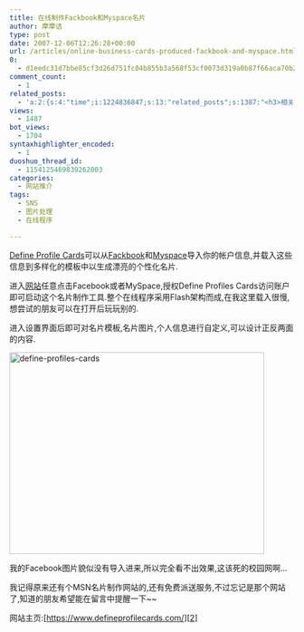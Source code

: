 ```yaml
---
title: 在线制作Fackbook和Myspace名片
author: 摩摩诘
type: post
date: 2007-12-06T12:26:28+00:00
url: /articles/online-business-cards-produced-fackbook-and-myspace.html
0:
  - d1eedc31d7bbe85cf3d26d751fc04b855b3a568f53cf0073d319a0b87f66aca70b26149a31111fafb1147c7e4bb2a848
comment_count:
  - 1
related_posts:
  - 'a:2:{s:4:"time";i:1224836847;s:13:"related_posts";s:1387:"<h3>相关日志</h3><ul class="related_post"><li><a href="http://www.digglife.cn/articles/enhance-mobile-phone-pics.html" title="如何提高手机照片的质量">如何提高手机照片的质量</a></li><li><a href="http://www.digglife.cn/articles/improve-your-image-online.html" title="在线一键优化你的照片">在线一键优化你的照片</a></li><li><a href="http://www.digglife.cn/articles/online-image-resizer-cropper.html" title="15个在线图片缩放剪切工具">15个在线图片缩放剪切工具</a></li><li><a href="http://www.digglife.cn/articles/megmypic.html" title="你也可以上国际知名杂志封面:MagMyPic">你也可以上国际知名杂志封面:MagMyPic</a></li><li><a href="http://www.digglife.cn/articles/round-pic.html" title="归来:在线给图片加上圆角效果Round Pic">归来:在线给图片加上圆角效果Round Pic</a></li><li><a href="http://www.digglife.cn/articles/%e5%9c%a8%e7%ba%bf%e7%a8%8b%e5%ba%8f%e7%ae%80%e5%8d%95%e6%98%93%e7%94%a8%e7%9a%84%e5%9c%a8%e7%ba%bf%e5%9b%be%e7%89%87%e7%bc%96%e8%be%91%e5%99%a8wiredness.html" title="在线程序:简单易用的在线图片编辑器Wiredness">在线程序:简单易用的在线图片编辑器Wiredness</a></li><li><a href="http://www.digglife.cn/articles/free-photoshop-brush.html" title="免费下载900多个Photoshop笔刷">免费下载900多个Photoshop笔刷</a></li></ul>";}'
views:
  - 1487
bot_views:
  - 1704
syntaxhighlighter_encoded:
  - 1
duoshuo_thread_id:
  - 1154125469839262003
categories:
  - 网站推介
tags:
  - SNS
  - 图片处理
  - 在线程序

---
```

<a title="Define Profile Cards" href="https://www.defineprofilecards.com/" target="_blank">Define Profile Cards</a>可以从<a title="Fackbook" href="http://www.facebook.com/" target="_blank">Fackbook</a>和<a title="Myspace" href="http://www.myspace.com/" target="_blank">Myspace</a>导入你的帐户信息,并载入这些信息到多样化的模板中以生成漂亮的个性化名片.

进入<a title="网站推介" href="https://www.digglife.net/articles/category/website-intro/" target="_blank">网站</a>任意点击Facebook或者MySpace,授权Define Profiles Cards访问账户即可启动这个名片制作工具.整个在线程序采用Flash架构而成,在我这里载入很慢,想尝试的朋友可以在打开后玩玩别的.

进入设置界面后即可对名片模板,名片图片,个人信息进行自定义,可以设计正反两面的内容.

<!--more-->

[<img style="border-right: 0px; border-top: 0px; border-left: 0px; border-bottom: 0px" height="356" alt="define-profiles-cards" src="http://digglife.qiniudn.com/wp-content/uploads/3/379/2007/12/define-profiles-cards-thumb.png" width="450" border="0" />][1] 

我的Facebook图片貌似没有导入进来,所以完全看不出效果,这该死的校园网啊&#8230;

我记得原来还有个MSN名片制作网站的,还有免费派送服务,不过忘记是那个网站了,知道的朋友希望能在留言中提醒一下~~

网站主页:[https://www.defineprofilecards.com/][2]

 [1]: https://www.digglife.net/wp-content/uploads/3/379/2007/12/define-profiles-cards.png
 [2]: https://www.defineprofilecards.com/ "https://www.defineprofilecards.com/"